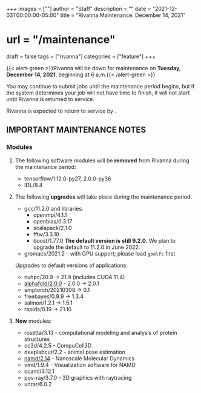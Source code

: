 +++
images = [""]
author = "Staff"
description = ""
date = "2021-12-03T00:00:00-05:00"
title = "Rivanna Maintenance: December 14, 2021"
# url = "/maintenance"
draft = false
tags = ["rivanna"]
categories = ["feature"]
+++

{{< alert-green >}}Rivanna will be down for maintenance on <strong>Tuesday, December 14, 2021</strong>, beginning at 6 a.m.{{< /alert-green >}}

You may continue to submit jobs until the maintenance period begins, but if the system determines your job will not have time to finish, it will not start until Rivanna is returned to service.

Rivanna is expected to return to service by .

## IMPORTANT MAINTENANCE NOTES

### Modules

1. The following software modules will be **removed** from Rivanna during the maintenance period:
    - tensorflow/1.12.0-py27, 2.0.0-py36
    - IDL/8.4

2. The following **upgrades** will take place during the maintenance period.
    - gcc/11.2.0 and libraries:
        - openmpi/4.1.1
        - openblas/0.3.17
        - scalapack/2.1.0
        - fftw/3.3.10
        - boost/1.77.0
        **The default version is still 9.2.0.** We plan to upgrade the default to 11.2.0 in June 2022.
    - gromacs/2021.2 - with GPU support; please load `goolfc` first

   Upgrades to default versions of applications:
    - nvhpc/20.9 -> 21.9 (includes CUDA 11.4)
    - [alphafold/2.0.0](/userinfo/rivanna/software/alphafold) - 2.0.0 -> 2.0.1
    - amptorch/20210308 -> 0.1
    - freebayes/0.9.9 -> 1.3.4
    - salmon/1.2.1 -> 1.5.1
    - rapids/0.19 -> 21.10

3. **New** modules:
    - rosetta/3.13 - computational modeling and analysis of protein structures
    - cc3d/4.2.5 - CompuCell3D
    - deeplabcut/2.2 - animal pose estimation
    - [namd/2.14](/userinfo/rivanna/software/namd) - Nanoscale Molecular Dynamics
    - vmd/1.9.4 - Visualization software for NAMD
    - ocaml/3.12.1
    - pov-ray/3.7.0 - 3D graphics with raytracing
    - unrar/6.0.2
